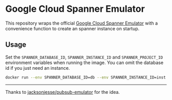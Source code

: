# Google Cloud Spanner Emulator

This repository wraps the official 
[Google Cloud Spanner Emulator](https://github.com/GoogleCloudPlatform/cloud-spanner-emulator)
with a convenience function to create an spanner instance on startup.

## Usage
Set the `SPANNER_DATABASE_ID`, `SPANNER_INSTANCE_ID` and `SPANNER_PROJECT_ID` environment variables when running the image.
You can omit the database id if you just need an instance.
```sh
docker run --env SPANNER_DATABASE_ID=db --env SPANNER_INSTANCE_ID=inst --env SPANNER_PROJECT_ID=proj yesino/spanner-emulator:latest
```

---
Thanks to [jacksonjesse/pubsub-emulator](https://github.com/jacksonjesse/pubsub-emulator) for the idea.
